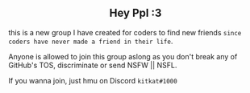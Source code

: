 <h2 align=center>Hey Ppl :3</h2>

this is a new group I have created for coders to find new friends `since coders have never made a friend in their life`.

Anyone is allowed to join this group aslong as you don't break any of GitHub's TOS, discriminate or send NSFW || NSFL.

If you wanna join, just hmu on Discord `kitkat#1000`

